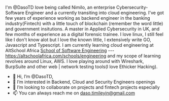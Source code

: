 I'm @DasoTD love being called Nimilo, an enterprise Cybersecurity-Software Engineer and a currently transiting into cloud engineering. I've got few years of experience working as backend engineer in the banking industry(Fintech) with a little touch of blockchain (remember the word little) and government insitutions. A master in Applied Cybersecurity in UK, and few months of experience as a digital forensic trainee.
I love linux, I still feel like I don't know alot but I love the known little, I extensively write GO, Javascript and Typescript. 
I am currently learning cloud engineering at AltSchool Africa <a href="https://altschoolafrica.com/schools/engineering" rel="nofollow">School of Software Engineering</a> --- https://altschoolafrica.com/schools/engineering and my scope of learning revolves around Linux, AWS.
I love playing around with Wireshark, BurpSuite and other web | network testing tools(I love Ethicker Hacking).
 

- 👋 Hi, I’m @DasoTD, 
- 👀 I’m interested in Backend, Cloud and Security Engineers openings
- 💞️ I’m looking to collaborate on projects and fintech projects especially 
- 📫 You can always reach me on daso.timileyin@gmail.com

<!---
DasoTD/DasoTD is a ✨ special ✨ repository because its `README.md` (this file) appears on your GitHub profile.
You can click the Preview link to take a look at your changes.
--->

